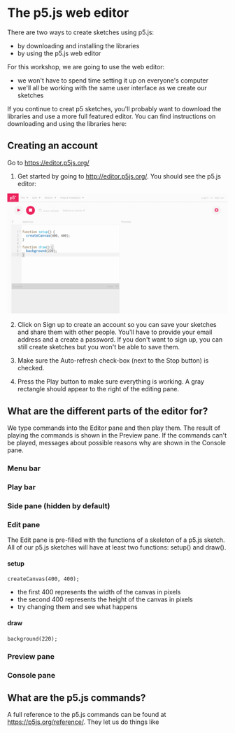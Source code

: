 # The p5.js web editor

There are two ways to create sketches using p5.js:

- by downloading and installing the libraries
- by using the p5.js web editor

For this workshop, we are going to use the web editor:

- we won't have to spend time setting it up on everyone's computer
- we'll all be working with the same user interface as we create our sketches

If you continue to creat p5 sketches, you'll probably want to download the libraries
and use a more full featured editor.
You can find instructions on downloading and using the libraries here:

## Creating an account

Go to https://editor.p5js.org/

1. Get started by going to http://editor.p5js.org/. You should see the p5.js editor:

![The p5.js web editor](web_editor.png)

2. Click on Sign up to create an account so you can
save your sketches and share them with other people.
You'll have to provide your email address and a create a password.
If you don't want to sign up, you can still create sketches but you won't be able to save them.

3. Make sure the Auto-refresh check-box (next to the Stop button) is checked.

4. Press the Play button to make sure everything is working.
A gray rectangle should appear to the right of the editing pane.

## What are the different parts of the editor for?

We type commands into the Editor pane and then play them.
The result of playing the commands is shown in the Preview pane.
If the commands can't be played, messages about possible reasons why are shown in the Console pane.

### Menu bar

### Play bar

### Side pane (hidden by default)

### Edit pane

The Edit pane is pre-filled with the functions of a skeleton of a p5.js sketch.
All of our p5.js sketches will have at least two functions: setup() and draw().

#### setup

    createCanvas(400, 400);

- the first 400 represents the width of the canvas in pixels
- the second 400 represents the height of the canvas in pixels
- try changing them and see what happens

#### draw

    background(220);

### Preview pane

### Console pane

## What are the p5.js commands?

A full reference to the p5.js commands can be found at https://p5js.org/reference/. They let us do things like
